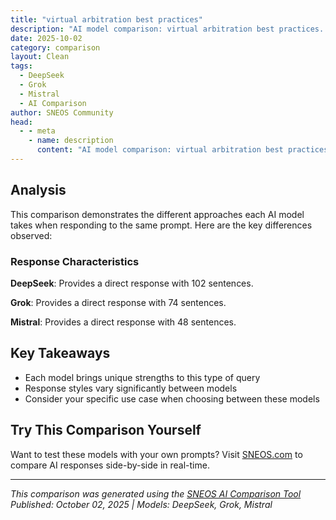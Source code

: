 ```yaml
---
title: "virtual arbitration best practices"
description: "AI model comparison: virtual arbitration best practices..."
date: 2025-10-02
category: comparison
layout: Clean
tags:
  - DeepSeek
  - Grok
  - Mistral
  - AI Comparison
author: SNEOS Community
head:
  - - meta
    - name: description
      content: "AI model comparison: virtual arbitration best practices..."
---
```


<ChatComparison
  title="virtual arbitration best practices"
  prompt="virtual arbitration best practices"
  :responses='{
    "DeepSeek": "Of course. Here is a comprehensive guide to virtual arbitration best practices, structured for all parties involved: arbitrators, counsel, and clients.\n\nVirtual arbitration is no longer an emergency substitute but a mainstream, often preferred, method for resolving disputes. When done correctly, it can be more efficient, cost-effective, and accessible. The key to success lies in meticulous planning, technological competence, and adapting traditional advocacy for the digital environment.\n\nHere are the best practices, broken down by phase and role.\n\n---\n\n### **Phase 1: Pre-Hearing Preparation \u0026 Planning**\n\nThis is the most critical phase. Success is determined here.\n\n#### **1. The Arbitration Agreement \u0026 Preliminary Hearing**\n*   **Explicit Authorization:** Ensure the arbitration agreement or a subsequent order explicitly permits virtual hearings. If not, seek a procedural order from the tribunal.\n*   **Detailed Procedural Order No. 2 (or equivalent):** This order should be the \u0022rule book\u0022 for the virtual hearing. It must address:\n    *   **Platform:** Designate the specific video-conferencing platform (e.g., Zoom for Government, Microsoft Teams, Cisco WebEx). Consider security, features (breakout rooms, annotation), and accessibility.\n    *   **Security Protocols:** Mandate passwords, waiting rooms, and prohibit recording unless authorized by the tribunal. Consider using unique links for each day.\n    *   **Roles:** Designate a \u0022host\u0022 (often the tribunal secretary or a neutral provider) to manage technology, admit participants, and handle breakout rooms.\n    *   **Document Management:** Specify the e-bundling platform (e.g., CaseLines, TrialView, iShepard) and protocols for hyperlinking, annotation, and real-time display.\n    *   **Testing \u0026 Training:** Schedule mandatory testing sessions for all participants, including witnesses.\n\n#### **2. Technology \u0026 Setup**\n*   **Hardware \u0026 Connectivity:**\n    *   **Internet:** A hardwired Ethernet connection is vastly superior to Wi-Fi. Have a mobile hotspot as a backup.\n    *   **Hardware:** Use a computer with a powerful processor and sufficient RAM. A large monitor is helpful. Avoid tablets or phones as primary devices.\n    *   **Audio/Video:** A high-quality HD webcam, a professional microphone (e.g., a USB microphone or headset), and good lighting (face the light source) are essential. A \u0022ring light\u0022 can make a significant difference.\n    *   **Dedicated Space:** A quiet, private, and neutral background room. Use a virtual background only if it is professional and doesn\u0027t cause distortion.\n*   **Platform Proficiency:**\n    *   All participants must know how to mute/unmute, share screen, use the \u0022raise hand\u0022 function, and navigate the chat feature.\n    *   Counsel should practice screen-sharing specific documents from the e-bundle seamlessly.\n\n#### **3. E-Bundles \u0026 Evidence**\n*   **Hyperlinked \u0026 Searchable:** The e-bundle must be fully OCR\u0027d (Optical Character Recognized) and hyperlinked within the index and from citations in submissions.\n*   **Single Source of Truth:** There should be one master e-bundle to avoid version confusion. All participants should work from the same paginated bundle.\n*   **Witness Evidence:** Establish clear rules for how witnesses will access documents during their testimony (e.g., on a separate screen, provided by their legal team in a controlled manner).\n\n---\n\n### **Phase 2: During the Hearing**\n\n#### **For All Participants**\n*   **Professionalism On Camera:** Dress as you would for an in-person hearing. Look at the camera when speaking to simulate eye contact. Maintain a professional posture.\n*   **Minimize Distractions:** Mute your microphone when not speaking. Turn off phone and computer notifications. Close all unrelated applications on your computer.\n*   **The \u0022Mute\u0022 Protocol:** Establish a clear protocol for objecting or interrupting (e.g., using the \u0022raise hand\u0022 function or a specific verbal cue like \u0022Point of Order\u0022).\n*   **Punctuality \u0026 Breaks:** Log in 15-20 minutes early to resolve any last-minute technical issues. Adhere strictly to the scheduled break times.\n\n#### **For the Tribunal**\n*   **Control \u0026 Civility:** Open the hearing by reiterating the key rules from the procedural order. Maintain a firm but calm control over the proceeding.\n*   **Active Engagement:** Make a conscious effort to engage with the advocates and witnesses. Acknowledge their points verbally since non-verbal cues are harder to read.\n*   **Managing the Flow:** Use private breakout rooms for tribunal deliberations and for counsel to confer with their clients privately. The host should manage these transitions smoothly.\n*   **Patience with Technology:** Be patient with minor technical glitches. A little humor can go a long way in diffusing frustration.\n\n#### **For Counsel**\n*   **Adapt Your Advocacy:**\n    *   **Pacing:** Speak slightly slower and more deliberately. Pause more frequently to allow for transmission delays and for the tribunal to absorb information.\n    *   **Visuals:** Use screen-sharing strategically. Don\u0027t just read from a document; highlight, circle, or annotate key passages. Use simple slides to summarize complex points.\n    *   **Direct Examination:** Prepare your witness for the virtual environment. Practice navigating the e-bundle together. Use clear, concise questions.\n    *   **Cross-Examination:** This is the biggest challenge.\n        *   **Control the Screen:** Consider sharing your screen to display the document you are questioning the witness on, preventing them from scrolling ahead or looking elsewhere.\n        *   **Short, Leading Questions:** Even more than in person, use short, clear, leading questions. Avoid complex, compound questions.\n        *   **Observe the Witness:** Maximize the witness video feed on your screen to closely observe their demeanor and reactions.\n\n#### **For Witnesses**\n*   **Practice in the Environment:** Conduct a full mock examination using the same technology and e-bundle platform.\n*   **Understand the Setup:** Know how you will access documents. Pause briefly before answering to ensure the question is complete and to account for any lag.\n*   **Focus on the Camera:** Address your answers to the camera, not the image of the questioner on your screen. This creates direct eye contact with the tribunal.\n\n---\n\n### **Phase 3: Post-Hearing \u0026 Security**\n\n*   **Recording \u0026 Transcripts:** If the hearing is recorded, the recording must be stored securely by a designated party (e.g., the tribunal\u0027s institution). Real-time transcription is highly recommended.\n*   **Data Security:** After the hearing, the host should end the meeting for all participants. Any cloud recordings should be stored per the procedural order\u0027s requirements. Links and passwords should not be reused.\n\n---\n\n### **Summary: Key Advantages \u0026 Pitfalls to Avoid**\n\n| Advantages of Virtual Arbitration              | Common Pitfalls to Avoid                                      |\n| ---------------------------------------------- | ------------------------------------------------------------- |\n| **Cost Savings:** No travel, venue, or lodging. | **Technical Failures:** Poor internet, audio, or lighting.    |\n| **Efficiency:** Easier to schedule shorter sessions. | **Lack of Preparation:** Not testing tech or practicing.      |\n| **Accessibility:** Participants can join from anywhere. | **Unprofessional Environment:** Noisy background, poor setup. |\n| **Global Reach:** Easy inclusion of experts \u0026 witnesses globally. | **\u0022Zoom Fatigue\u0022:** Failing to schedule adequate breaks.      |\n| **Environmental Benefits:** Reduced carbon footprint. | **Security Lapses:** Failing to use passwords/waiting rooms.  |\n|                                                | **Ineffective Advocacy:** Not adapting style for the medium.  |\n\nBy embracing these best practices, virtual arbitration can be a fair, efficient, and highly effective means of dispute resolution. The core principles of preparation, professionalism, and adaptability are more important than ever.",
    "Grok": "Virtual arbitration has become increasingly popular due to its efficiency, cost-effectiveness, and accessibility, especially in the context of technological advancements and the need for remote dispute resolution. To ensure a successful virtual arbitration process, parties, arbitrators, and legal counsel should follow best practices. Below are key guidelines for conducting virtual arbitration effectively:\n\n---\n\n### 1. **Preparation and Technology Setup**\n- **Platform Selection**: Choose a reliable and secure virtual arbitration platform (e.g., Zoom, Microsoft Teams, WebEx, or specialized arbitration platforms like Modria or eBay Resolution Center). Ensure the platform supports features like breakout rooms, screen sharing, and recording (if permitted).\n- **Test the Technology**: Conduct test runs with all parties to ensure familiarity with the platform, check for connectivity issues, and verify audio and video quality. Have a backup communication method (e.g., phone or email) in case of technical failures.\n- **Secure Environment**: Use password protection, waiting rooms, and encryption to secure the virtual session. Limit access to authorized participants only.\n- **Technical Support**: Designate a technical support person or team to assist with troubleshooting during the arbitration.\n- **Equipment Readiness**: Ensure all participants have access to necessary hardware (computer, webcam, microphone, headphones) and a stable internet connection. Encourage the use of a quiet, distraction-free environment.\n\n---\n\n### 2. **Pre-Arbitration Planning**\n- **Agreement on Virtual Format**: Include provisions for virtual arbitration in the arbitration agreement or obtain mutual consent from all parties to conduct the proceedings online. Address issues like time zones, recording policies, and confidentiality.\n- **E-Document Management**: Use secure, cloud-based platforms for sharing exhibits, pleadings, and evidence. Ensure all documents are properly indexed and accessible to relevant parties.\n- **Scheduling**: Account for participants in different time zones and establish a clear schedule for hearings, breaks, and submissions. Provide flexibility for unforeseen technical or personal disruptions.\n- **Rules and Protocols**: Develop and agree on procedural rules specific to virtual arbitration, including how objections will be raised, how witnesses will be examined, and how documents will be presented.\n\n---\n\n### 3. **Confidentiality and Security**\n- **Data Protection**: Ensure compliance with data privacy laws (e.g., GDPR, CCPA) when sharing sensitive information online. Use encrypted platforms for communication and document sharing.\n- **No Unauthorized Access**: Prohibit unauthorized individuals from joining the session. Require participants to log in with unique credentials and confirm their identities.\n- **Recording Policies**: Clearly define whether recordings of the session are allowed and, if so, how they will be stored and accessed. Obtain consent from all parties if recording is necessary.\n- **Confidentiality Agreements**: Reinforce confidentiality obligations for all participants, including arbitrators, counsel, witnesses, and technical staff.\n\n---\n\n### 4. **Conduct During Virtual Arbitration**\n- **Etiquette and Professionalism**: Maintain the same level of professionalism as in-person arbitration. Participants should dress appropriately, mute microphones when not speaking, and avoid interruptions.\n- **Clear Communication**: Speak slowly and clearly to accommodate potential audio delays or language barriers. Use visual aids or summaries to enhance understanding of complex points.\n- **Witness Handling**: Verify witness identities and ensure they are in a private, secure location during testimony to prevent coaching or interference. Use breakout rooms for private discussions if needed.\n- **Time Management**: Stick to the agreed schedule, factoring in regular breaks to prevent fatigue. Be mindful of differing time zones and personal constraints.\n- **Document Presentation**: Share screens or use e-discovery tools to present documents and evidence. Ensure all parties can view materials simultaneously.\n\n---\n\n### 5. **Fairness and Due Process**\n- **Equal Access**: Ensure all parties have equal access to technology and resources. If a party faces challenges (e.g., lack of equipment or internet), consider hybrid models or provide assistance to maintain fairness.\n- **Impartiality**: Arbitrators must remain neutral and avoid ex parte communications. Virtual settings should not compromise the integrity of the process.\n- **Right to Be Heard**: Provide all parties with adequate opportunities to present their case, ask questions, and respond to arguments, despite the remote format.\n- **Transparency**: Document and share all procedural decisions (e.g., scheduling, platform use) with parties to maintain trust in the process.\n\n---\n\n### 6. **Post-Arbitration Follow-Up**\n- **Award Delivery**: Deliver the final award electronically in a secure manner, ensuring receipt by all parties. Use e-signatures if required.\n- **Feedback**: Solicit feedback from participants on the virtual process to identify areas for improvement in future arbitrations.\n- **Record Keeping**: Retain records of the proceedings (if agreed upon) in compliance with applicable laws and confidentiality agreements.\n\n---\n\n### 7. **Legal and Ethical Considerations**\n- **Jurisdictional Compliance**: Confirm that virtual arbitration is recognized and enforceable in the relevant jurisdiction(s). Address issues like the seat of arbitration and applicable laws.\n- **Ethical Obligations**: Adhere to ethical guidelines for arbitrators and counsel, such as those set by organizations like the American Arbitration Association (AAA) or the International Bar Association (IBA).\n- **Cybersecurity Awareness**: Educate all participants on phishing, hacking, and other cyber risks associated with virtual proceedings.\n\n---\n\n### 8. **Training and Familiarity**\n- **Participant Training**: Provide training or tutorials on using the chosen platform and virtual arbitration protocols to minimize errors or delays.\n- **Arbitrator Preparedness**: Ensure arbitrators are trained in managing virtual hearings, addressing technical issues, and maintaining control over the process.\n\n---\n\n### 9. **Hybrid Arbitration Options**\n- If full virtual arbitration is not feasible, consider a hybrid model where some participants attend in person while others join remotely. Ensure that hybrid arrangements do not disadvantage any party and that all participants have equal access to proceedings.\n\n---\n\nBy following these best practices, virtual arbitration can be conducted smoothly, fairly, and effectively, providing a viable alternative to traditional in-person proceedings. It\u2019s also helpful to refer to guidelines issued by leading arbitration institutions, such as the International Chamber of Commerce (ICC), AAA, or the Chartered Institute of Arbitrators (CIArb), which often provide specific protocols for virtual hearings.",
    "Mistral": "Virtual arbitration has become increasingly common, and following best practices can ensure a smooth, fair, and efficient process. Here are some key best practices for virtual arbitration:\n\n### Preparation\n1. **Technology Setup**:\n   - Ensure all participants have reliable internet connections.\n   - Use a secure and stable video conferencing platform.\n   - Test the technology beforehand to avoid technical issues during the arbitration.\n\n2. **Document Management**:\n   - Use a secure document management system to share and store documents.\n   - Ensure all parties have access to the necessary documents well in advance.\n\n3. **Pre-Arbitration Meeting**:\n   - Conduct a pre-arbitration meeting to discuss logistics, technology, and any specific requirements.\n   - Agree on protocols for communication, document sharing, and confidentiality.\n\n### During the Arbitration\n1. **Clear Communication**:\n   - Establish clear rules for speaking, such as using the \u0022raise hand\u0022 feature or a specific order of speaking.\n   - Ensure all participants are muted when not speaking to avoid background noise.\n\n2. **Confidentiality**:\n   - Ensure the virtual platform is secure and that all participants understand the importance of maintaining confidentiality.\n   - Use password-protected meetings and avoid sharing meeting links publicly.\n\n3. **Professional Conduct**:\n   - Maintain a professional demeanor, including appropriate attire and background.\n   - Avoid distractions and ensure a quiet, private space for the arbitration.\n\n4. **Technical Support**:\n   - Have technical support available to address any issues that arise during the session.\n   - Provide clear instructions on how to use the video conferencing platform.\n\n### Documentation and Record Keeping\n1. **Recording**:\n   - Decide in advance whether the arbitration will be recorded and obtain consent from all parties.\n   - Ensure recordings are securely stored and accessible only to authorized parties.\n\n2. **Transcripts**:\n   - Consider using a court reporter or transcription service to create a written record of the proceedings.\n   - Ensure transcripts are accurate and available to all parties.\n\n### Post-Arbitration\n1. **Follow-Up**:\n   - Send a follow-up email summarizing the key points and any decisions made during the arbitration.\n   - Provide clear instructions on next steps and any deadlines.\n\n2. **Feedback**:\n   - Seek feedback from participants to improve future virtual arbitrations.\n   - Address any concerns or issues that arose during the process.\n\n### Ethical Considerations\n1. **Fairness and Impartiality**:\n   - Ensure the arbitrator remains impartial and fair throughout the process.\n   - Address any potential conflicts of interest promptly.\n\n2. **Accessibility**:\n   - Ensure the virtual platform is accessible to all participants, including those with disabilities.\n   - Provide accommodations as needed, such as closed captioning or sign language interpretation.\n\n### Legal Considerations\n1. **Jurisdiction**:\n   - Ensure the virtual arbitration complies with the relevant legal jurisdiction\u0027s requirements.\n   - Address any cross-border issues that may arise.\n\n2. **Enforceability**:\n   - Ensure the arbitration award is enforceable in the relevant jurisdictions.\n   - Follow the necessary legal procedures for recognition and enforcement.\n\nBy adhering to these best practices, virtual arbitration can be conducted effectively, ensuring a fair and efficient resolution of disputes."
  }'
  published-date="00:15"
/>

## Analysis

This comparison demonstrates the different approaches each AI model takes when responding to the same prompt. Here are the key differences observed:

### Response Characteristics

**DeepSeek**: Provides a direct response with 102 sentences. 

**Grok**: Provides a direct response with 74 sentences. 

**Mistral**: Provides a direct response with 48 sentences. 

## Key Takeaways

- Each model brings unique strengths to this type of query
- Response styles vary significantly between models
- Consider your specific use case when choosing between these models

## Try This Comparison Yourself

Want to test these models with your own prompts? Visit [SNEOS.com](https://sneos.com) to compare AI responses side-by-side in real-time.

---

*This comparison was generated using the [SNEOS AI Comparison Tool](https://sneos.com)*
*Published: October 02, 2025 | Models: DeepSeek, Grok, Mistral*
